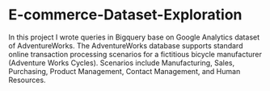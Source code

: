 # E-commerce-Dataset-Exploration
In this project I wrote queries in Bigquery base on Google Analytics dataset of AdventureWorks. 
The AdventureWorks database supports standard online transaction processing scenarios for a fictitious bicycle manufacturer (Adventure Works Cycles). Scenarios include Manufacturing, Sales, Purchasing, Product Management, Contact Management, and Human Resources.
